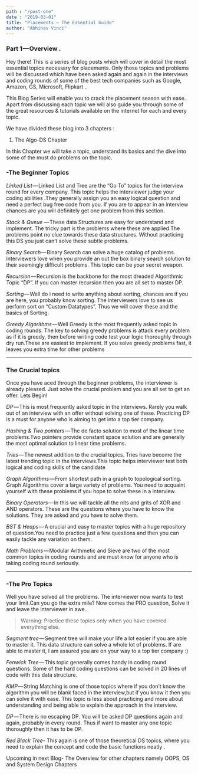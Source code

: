 ```yaml
---
path : "/post-one"
date : "2019-03-01"
title: "Placements — The Essential Guide"
author: "Abhinav Vinci"
---
```


### Part 1 — Overview .

Hey there! This is a series of blog posts which will cover in detail the most essential topics necessary for placements. Only those topics and problems will be discussed which have been asked again and again in the interviews and coding rounds of some of the best tech companies such as Google, Amazon, GS, Microsoft, Flipkart ..

This Blog Series will enable you to crack the placement season with ease. Apart from discussing each topic we will also guide you through some of the great resources & tutorials available on the internet for each and every topic.

We have divided these blog into 3 chapters :

 1) The Algo-DS Chapter

In this Chapter we will take a topic, understand its basics and the dive into some of the must do problems on the topic.

### -The Beginner Topics

*Linked List* — Linked List and Tree are the “Go To” topics for the interview round for every company. This topic helps the interviewer judge your coding abilities .They generally assign you an easy logical question and need a perfect bug free code from you. If you are to appear in an interview chances are you will definitely get one problem from this section.

*Stack & Queue* — These data Structures are easy for understand and implement. The tricky part is the problems where these are applied.The problems point no clue towards these data structures. Without practicing this DS you just can’t solve these subtle problems.

*Binary Search* — Binary Search can solve a huge catalog of problems. Interviewers love when you provide an out the box binary search solution to their seemingly difficult problems. This topic can be your secret weapon.

*Recursion* — Recursion is the backbone for the most dreaded Algorithmic Topic “DP”. If you can master recursion then you are all set to master DP.

*Sorting* — Well do i need to write anything about sorting, chances are if you are here, you probably know sorting. The interviewers love to see us perform sort on “Custom Datatypes”. Thus we will cover these and the basics of Sorting.

*Greedy Algorithms* — Well Greedy is the most frequently asked topic in coding rounds. The key to solving greedy problems is attack every problem as if it is greedy, then before writing code test your logic thoroughly through dry run.These are easiest to implement. If you solve greedy problems fast, it leaves you extra time for other problems

*** 

### The Crucial topics

<!-- ![blogImg](./isFinal.png) -->

Once you have aced through the beginner problems, the interviewer is already pleased. Just solve the crucial problem and you are all set to get an offer. Lets Begin!

*DP* — This is most frequently asked topic in the interviews. Rarely you walk out of an interview with an offer without solving one of these. Practicing DP is a must for anyone who is aiming to get into a top tier company.

*Hashing & Two pointers* — The de facto solution to most of the linear time problems.Two pointers provide constant space solution and are generally the most optimal solution to linear time problems.

*Tries* — The newest addition to the crucial topics. Tries have become the latest trending topic in the interviews.This topic helps interviewer test both logical and coding skills of the candidate

*Graph Algorithms* — From shortest path in a graph to topological sorting. Graph Algorithms cover a large variety of problems. You need to acquaint yourself with these problems if you hope to solve these in a interview.

*Binary Operators* — In this we will tackle all the nits and grits of XOR and AND operators. These are the questions where you have to know the solutions. They are asked and you have to solve them.

*BST & Heaps* — A crucial and easy to master topics with a huge repository of question.You need to practice just a few questions and then you can easily tackle any variation on them.

*Math Problems* — Modular Arithmetic and Sieve are two of the most common topics in coding rounds and are must know for anyone who is taking coding round seriously.

*** 

### -The Pro Topics

Well you have solved all the problems. The interviewer now wants to test your limit.Can you go the extra mile? Now comes the PRO question, Solve it and leave the interviewer in awe..

 > Warning: Practice these topics only when you have covered everything else.

*Segment tree* — Segment tree will make your life a lot easier if you are able to master it. This data structure can solve a whole lot of problems. If are able to master it, I am assured you are on your way to a top tier company :)

*Fenwick Tree* — This topic generally comes handy in coding round questions. Some of the hard coding questions can be solved in 20 lines of code with this data structure.

*KMP* — String Matching is one of those topics where if you don’t know the algorithm you will be blank faced in the interview,but if you know it then you can solve it with ease. This topic is less about practicing and more about understanding and being able to explain the approach in the interview.

*DP* — There is no escaping DP. You will be asked DP questions again and again, probably in every round. Thus if want to master any one topic thoroughly then it has to be DP.

*Red Black Tree*- This again is one of those theoretical DS topics, where you need to explain the concept and code the basic functions neatly .

Upcoming in next Blog- The Overview for other chapters namely OOPS, OS and System Design Chapters
